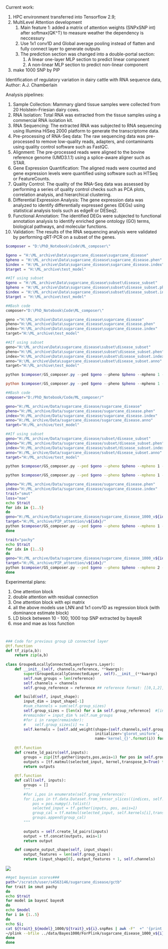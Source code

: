 Current work:

1. HPC environment transferred into Tensorflow 2.9;
2. MultiLevel Attention development
   1. Main feature 1: added a matrix of attention weights (SNPxSNP int) after softmax(QK^T) to measure weather the dependency is neccessury
   2.  Use 1x1 conv1D and Global average pooling instead of flatten and fully connect layer to generate outputs
   3. The prediction section was changed into a double-portal section:
      1.  A linear one-layer MLP section to predict linear component 
      2.  A non-linear MLP section to predict non-linear component 
3. make 1000 SNP by PIP



Identification of regulatory variation in dairy cattle with RNA sequence data, Author: A.J. Chamberlain

Analysis pipelines:

1. Sample Collection: Mammary gland tissue samples were collected from 20 Holstein-Friesian dairy cows.
2. RNA Isolation: Total RNA was extracted from the tissue samples using a commercial RNA isolation kit.
3. RNA Sequencing: The extracted RNA was subjected to RNA sequencing using Illumina HiSeq 2000 platform to generate the transcriptome data.
4. Pre-processing of RNA-Seq data: The raw sequencing data was pre-processed to remove low-quality reads, adapters, and contaminants using quality control software such as FastQC.
5. Alignment: The pre-processed reads were aligned to the bovine reference genome (UMD3.1.1) using a splice-aware aligner such as STAR.
6. Gene Expression Quantification: The aligned reads were counted and gene expression levels were quantified using software such as HTSeq or FeatureCounts.
7. Quality Control: The quality of the RNA-Seq data was assessed by performing a series of quality control checks such as PCA plots, correlation analysis, and hierarchical clustering.
8. Differential Expression Analysis: The gene expression data was analyzed to identify differentially expressed genes (DEGs) using statistical analysis tools such as edgeR or DESeq2.
9. Functional Annotation: The identified DEGs were subjected to functional annotation analysis to identify enriched gene ontology (GO) terms, biological pathways, and molecular functions.
10. Validation: The results of the RNA sequencing analysis were validated by performing qRT-PCR on a subset of the genes.

```powershell
$composer = "D:\PhD_Notebook\Code\ML_composer\"

$geno = "H:\ML_archive\Data\sugarcane_disease\sugarcane_disease"
$pheno = "H:\ML_archive\Data\sugarcane_disease\sugarcane_disease.phen"
$index = "H:\ML_archive\Data\sugarcane_disease\sugarcane_disease.index"
$target = "H:\ML_archive\test_model" 

##If using subset 
$geno = "H:\ML_archive\Data\sugarcane_disease\subset\disease_subset"
$pheno = "H:\ML_archive\Data\sugarcane_disease\subset\disease_subset.phen"
$index = "H:\ML_archive\Data\sugarcane_disease\subset\disease_subset.index"
$target = "H:\ML_archive\test_model" 

##Bash code
composer="D:\PhD_Notebook\Code\ML_composer\"

geno ="H:\ML_archive\Data\sugarcane_disease\sugarcane_disease"
pheno="H:\ML_archive\Data\sugarcane_disease\sugarcane_disease.phen"
index="H:\ML_archive\Data\sugarcane_disease\sugarcane_disease.index"
target="H:\ML_archive\test_model" 

##If using subset 
geno="H:\ML_archive\Data\sugarcane_disease\subset\disease_subset"
pheno="H:\ML_archive\Data\sugarcane_disease\subset\disease_subset.phen"
index="H:\ML_archive\Data\sugarcane_disease\subset\disease_subset.index"
anno="H:\ML_archive\Data\sugarcane_disease\subset\disease_subset.anno"
target="H:\ML_archive\test_model" 

python $composer/GS_composer.py --ped $geno --pheno $pheno --mpheno 1 --index $index --trait smut --width 256 --depth 0 --model "LNN" -o $target --quiet 1 --plot --epoch 5 --round 1 --locallyConnect 8 --embedding 8 --batch 8

python $composer/GS_composer.py --ped $geno --pheno $pheno --mpheno 1 --index $index --trait smut --width 256 --depth 0 --model "MultiLevelNN" -o $target --quiet 1 --plot --epoch 5 --round 1 --locallyConnect 8 --embedding 8 --batch 8


```

```bash
##Bash code
composer="D:/PhD_Notebook/Code/ML_composer/"

geno="H:/ML_archive/Data/sugarcane_disease/sugarcane_disease"
pheno="H:/ML_archive/Data/sugarcane_disease/sugarcane_disease.phen"
index="H:/ML_archive/Data/sugarcane_disease/sugarcane_disease.index"
anno="H:/ML_archive/Data/sugarcane_disease/sugarcane_disease.anno"
target="H:/ML_archive/test_model" 

##If using subset 
geno="H:/ML_archive/Data/sugarcane_disease/subset/disease_subset"
pheno="H:/ML_archive/Data/sugarcane_disease/subset/disease_subset.phen"
index="H:/ML_archive/Data/sugarcane_disease/subset/disease_subset.index"
anno="H:/ML_archive/Data/sugarcane_disease/subset/disease_subset.anno"
target="H:/ML_archive/test_model" 

python $composer/GS_composer.py --ped $geno --pheno $pheno --mpheno 1 --index $index --trait smut --width 256 --depth 0 --model "LNN" -o $target --quiet 1 --plot --epoch 5 --round 1 --locallyConnect 8 --embedding 8 --batch 8

python $composer/GS_composer.py --ped $geno --pheno $pheno --mpheno 1 --index $index --trait smut --width 256 --depth 1 --model "MultiLevel Attention" -o $target --quiet 1 --plot --epoch 5 --round 1 --locallyConnect 8 --embedding 8 --batch 8 --num-heads 1 --locallyBlock 10

pheno="H:/ML_archive/Data/sugarcane_disease/sugarcane_disease.phen"
index="H:/ML_archive/Data/sugarcane_disease/sugarcane_disease.index"
trait="smut"
loss="mae"
echo $trait
for idx in {1..5}
do
geno="H:/ML_archive/Data/sugarcane_disease/sugarcane_disease_1000_v${idx}_${trait}"
target="H:/ML_archive/PIP_attention/v${idx}/"
python $composer/GS_composer.py --ped $geno --pheno $pheno --mpheno 1 --index $index --trait $trait --width 256 --depth 1 --model "MultiLevel Attention" -o $target --quiet 1 --plot --epoch 30 --round 1 --locallyConnect 16 --embedding 16 --batch 64 --num-heads 1 --locallyBlock 1 --vindex $idx --lr 0.001 --loss $loss
done

trait="pachy"
echo $trait
for idx in {1..5}
do
geno="H:/ML_archive/Data/sugarcane_disease/sugarcane_disease_1000_v${idx}_${trait}"
target="H:/ML_archive/PIP_attention/v${idx}/"
python $composer/GS_composer.py --ped $geno --pheno $pheno --mpheno 2 --index $index --trait $trait --width 256 --depth 1 --model "MultiLevel Attention" -o $target --quiet 1 --plot --epoch 30 --round 1 --locallyConnect 16 --embedding 16 --batch 64 --num-heads 1 --locallyBlock 1 --vindex $idx --lr 0.001 --loss $loss
done

```

Experimental plans:

1. One attention block
2. double attention with residual connection
3. One attention block with epi matrix
4. all the above models use LNN and 1x1 conv1D as regression block (with dominance estimate block)
5. LD block between 10 - 100; 1000 top SNP extracted by bayesR
6. mse and mae as loss function

```python


### Code for previous group LD connected layer
@tf.function
def tf_zip(a,b):
    return zip(a,b)
    
class GroupedLocallyConnectedLayer(layers.Layer):
    def __init__(self, channels,reference, **kwargs):
        super(GroupedLocallyConnectedLayer, self).__init__(**kwargs)
        self.num_groups = len(reference)
        self.channels = channels
        self.group_reference = reference ## reference format: [[0,1,2],[3,4,5],[6,7,8]...]

    def build(self, input_shape):
        input_dim = input_shape[-1]
        #sum_channels = sum(self.group_sizes)
        self.group_sizes = [len(x) for x in self.group_reference]  #[input_dim // self.num_groups] * self.num_groups
        #remainder = input_dim % self.num_groups
        #for i in range(remainder):
        #    self.group_sizes[i] += 1
        self.kernels = [self.add_weight(shape=(self.channels,self.group_sizes[i],input_dim), 
                                        initializer='glorot_uniform', 
                                        name='kernel_{}'.format(i)) for i in range(self.num_groups)]
        
    @tf.function
    def create_ld_pairs(self,inputs):
        groups = zip([tf.gather(inputs,pos,axis=1) for pos in self.group_reference],self.kernels)
        outputs = [tf.matmul(selected_input, kernel,transpose_b=True) for selected_input,kernel in pairs]
        return outputs
        
    @tf.function
    def call(self, inputs):
        groups = []
        """
        #for i,pos in enumerate(self.group_reference):
        for i,pos in tf.data.Dataset.from_tensor_slices((indices, self.group_reference)):
            pos = pos.numpy().tolist()
            selected_input = tf.gather(inputs, pos, axis=1)
            group_cal = tf.matmul(selected_input, self.kernels[i],transpose_b=True)
            groups.append(group_cal)
        """
        
        outputs = self.create_ld_pairs(inputs)
        output = tf.concat(outputs, axis=1)
        return output

    def compute_output_shape(self, input_shape):
        output_features = len(self.group_sizes)
        return (input_shape[0], output_features + 1, self.channels)
```

![](C:\Users\70651\AppData\Roaming\Typora\typora-user-images\image-20230530144447692.png)

```bash
##get bayesian scores###
path="/scratch/user/s4563146/sugarcane_disease/gctb"
for trait in smut pachy
do
echo $trait
for model in bayesC bayesR
do
echo $model
for i in {1..5}
do 
echo $i; 
cat ${trait}_${model}_1000/${trait}_v${i}.snpRes | awk -F"  +" '{print $3,$6,$9}' > ${trait}_${model}_1000/${trait}_v${i}.snpEff; 
~/plink --bfile ../data/Bayes1000/ForPlink/sugarcane_disease_1000_v${i}_${trait} --score ${trait}_${model}_1000/${trait}_v${i}.snpEff header sum --out ${trait}_${model}_1000/${trait}_v${i}.score; done
done
done


```

